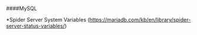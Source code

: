 
####MySQL

*Spider Server System Variables (https://mariadb.com/kb/en/library/spider-server-status-variables/)
